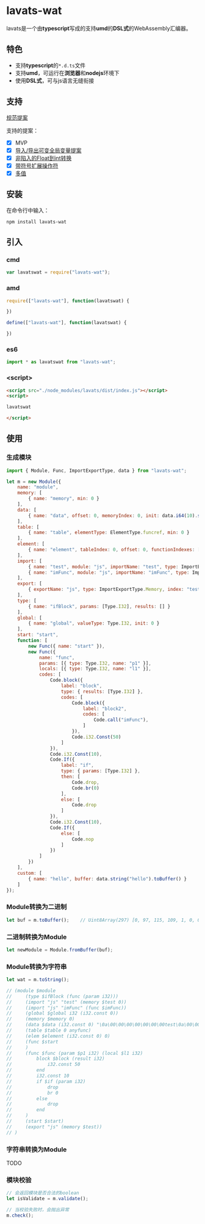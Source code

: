 # lavats-wat
lavats是一个由**typescript**写成的支持**umd**的**DSL式**的WebAssembly汇编器。

## 特色
* 支持**typescript**的```*.d.ts```文件
* 支持**umd**，可运行在**浏览器**和**nodejs**环境下
* 使用**DSL式**，可与js语言无缝衔接

## 支持
[规范提案](https://github.com/WebAssembly/proposals)

支持的提案：
- [x] MVP
- [x] [导入/导出可变全局变量提案](https://github.com/xiaozs/wat/blob/master/%E5%8F%AF%E5%8F%98%E5%85%A8%E5%B1%80%E5%8F%98%E9%87%8F%EF%BC%88mutable-global%EF%BC%89.md)
- [x] [非陷入的Float到int转换](https://github.com/xiaozs/wat/blob/master/%E9%9D%9E%E9%99%B7%E5%85%A5%E7%9A%84Float%E5%88%B0int%E8%BD%AC%E6%8D%A2%EF%BC%88nontrapping-float-to-int-conversion%EF%BC%89.md)
- [x] [带符号扩展操作符](https://github.com/xiaozs/wat/blob/master/%E5%B8%A6%E7%AC%A6%E5%8F%B7%E6%89%A9%E5%B1%95%E6%93%8D%E4%BD%9C%E7%AC%A6%EF%BC%88sign-extension-ops%EF%BC%89.md)
- [x] [多值](https://github.com/xiaozs/wat/blob/master/%E5%A4%9A%E5%80%BC%EF%BC%88multi-value%EF%BC%89.md)

## 安装
在命令行中输入：
```
npm install lavats-wat
```

## 引入

### cmd
```javascript
var lavatswat = require("lavats-wat");
```

### amd
```javascript
require(["lavats-wat"], function(lavatswat) {

})
```
```javascript
define(["lavats-wat"], function(lavatswat) {

})
```

### es6
```javascript
import * as lavatswat from "lavats-wat";
```

### \<script>
```html
<script src="./node_modules/lavats/dist/index.js"></script>
<script>

lavatswat

</script>
```

## 使用

### 生成模块
```javascript
import { Module, Func, ImportExportType, data } from "lavats-wat";

let m = new Module({
    name: "module",
    memory: [
        { name: "memory", min: 0 }
    ],
    data: [
        { name: "data", offset: 0, memoryIndex: 0, init: data.i64(10).string("test").i64(10).toBuffer() }
    ],
    table: [
        { name: "table", elementType: ElementType.funcref, min: 0 }
    ],
    element: [
        { name: "element", tableIndex: 0, offset: 0, functionIndexes: [0] }
    ],
    import: [
        { name: "test", module: "js", importName: "test", type: ImportExportType.Memory, min: 0 },
        { name: "imFunc", module: "js", importName: "imFunc", type: ImportExportType.Function }
    ],
    export: [
        { exportName: "js", type: ImportExportType.Memory, index: "test" }
    ],
    type: [
        { name: "ifBlock", params: [Type.I32], results: [] }
    ],
    global: [
        { name: "global", valueType: Type.I32, init: 0 }
    ],
    start: "start",
    function: [
        new Func({ name: "start" }),
        new Func({
            name: "func",
            params: [{ type: Type.I32, name: "p1" }],
            locals: [{ type: Type.I32, name: "l1" }],
            codes: [
                Code.block({
                    label: "block",
                    type: { results: [Type.I32] },
                    codes: [
                        Code.block({
                            label: "block2",
                            codes: [
                                Code.call("imFunc"),
                            ]
                        }),
                        Code.i32.Const(50)
                    ]
                }),
                Code.i32.Const(10),
                Code.If({
                    label: "if",
                    type: { params: [Type.I32] },
                    then: [
                        Code.drop,
                        Code.br(0)
                    ],
                    else: [
                        Code.drop
                    ]
                }),
                Code.i32.Const(10),
                Code.If({
                    else: [
                        Code.nop
                    ]
                })
            ]
        })
    ],
    custom: [
        { name: "hello", buffer: data.string("hello").toBuffer() }
    ]
});
```

### Module转换为二进制
```javascript
let buf = m.toBuffer();    // Uint8Array(297) [0, 97, 115, 109, 1, 0, 0, 0, 1, 8, 2, 96, 1, 127, 0, ....
```

### 二进制转换为Module
```javascript
let newModule = Module.fromBuffer(buf);
```

### Module转换为字符串
```javascript
let wat = m.toString();

// (module $module
//     (type $ifBlock (func (param i32)))
//     (import "js" "test" (memory $test 0))
//     (import "js" "imFunc" (func $imFunc))
//     (global $global i32 (i32.const 0))
//     (memory $memory 0)
//     (data $data (i32.const 0) "\0a\00\00\00\00\00\00\00test\0a\00\00\00\00\00\00\00")
//     (table $table 0 anyfunc)
//     (elem $element (i32.const 0) 0)
//     (func $start
//     )
//     (func $func (param $p1 i32) (local $l1 i32)
//         block $block (result i32)
//             i32.const 50
//         end
//         i32.const 10
//         if $if (param i32)
//             drop
//             br 0
//         else
//             drop
//         end
//     )
//     (start $start)
//     (export "js" (memory $test))
// )
```

### 字符串转换为Module
TODO

### 模块校验
```javascript
// 会返回模块是否合法的boolean
let isValidate = m.validate();

// 当校验失败时，会抛出异常
m.check();
```